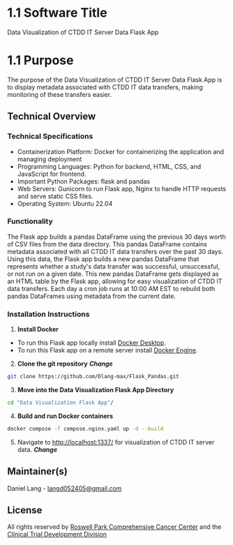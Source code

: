 # 1.1 Software Title
Data Visualization of CTDD IT Server Data Flask App

# 1.1 Purpose
The purpose of the Data Visualization of CTDD IT Server Data Flask App is to display metadata associated with CTDD IT data transfers, making monitoring of these transfers easier.  

## Technical Overview

### Technical Specifications
+ Containerization Platform: Docker for containerizing the application and managing deployment
+ Programming Languages: Python for backend, HTML, CSS, and JavaScript for frontend.
+ Important Python Packages: flask and pandas
+ Web Servers: Gunicorn to run Flask app, Nginx to handle HTTP requests and serve static CSS files.
+ Operating System: Ubuntu 22.04

### Functionality
The Flask app builds a pandas DataFrame using the previous 30 days worth of CSV files from the data directory. This pandas DataFrame contains metadata associated with all CTDD IT data transfers over the past 30 days. Using this data, the Flask app builds a new pandas DataFrame that represents whether a study's data transfer was successful, unsuccessful, or not run on a given date. This new pandas DataFrame gets displayed as an HTML table by the Flask app, allowing for easy visualization of CTDD IT data transfers. Each day a cron job runs at 10:00 AM EST to rebuild both pandas DataFrames using metadata from the current date. 


### Installation Instructions
1. **Install Docker** 
+ To run this Flask app locally install [Docker Desktop](https://docs.docker.com/get-docker/).
+ To run this Flask app on a remote server install [Docker Engine](https://docs.docker.com/engine/install/).

2. **Clone the git repository** ***Change***
```bash
git clone https://github.com/Dlang-max/Flask_Pandas.git
```
3. **Move into the Data Visualization Flask App Directory**
```bash
cd "Data Visualization Flask App"/
```

4. **Build and run Docker containers**
```bash
docker compose -f compose.nginx.yaml up -d --build
```

5. Navigate to [http://localhost:1337/](http://localhost:1337/) for visualization of CTDD IT server data. ***Change***


## Maintainer(s)
Daniel Lang - langd052405@gmail.com

## License
All rights reserved by [Roswell Park Comprehensive Cancer Center](https://www.roswellpark.org) and the [Clinical Trial Development Division](https://www.ctdd.org) 